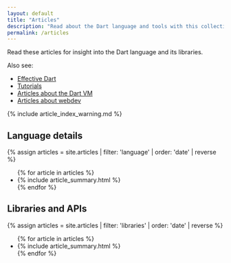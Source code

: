 ```yaml
---
layout: default
title: "Articles"
description: "Read about the Dart language and tools with this collection of articles, style guides, and more."
permalink: /articles
---
```


Read these articles for insight into the Dart language and its libraries.

Also see:

* [Effective Dart](/guides/language/effective-dart)
* [Tutorials](/tutorials)
* [Articles about the Dart VM](/articles/dart-vm)
* [Articles about webdev]({{site.webdev}}/articles)

{% include article_index_warning.md %}

<div class="break-80">
  <h2>Language details</h2>
  {% assign articles = site.articles | filter: 'language' | order: 'date' | reverse %}
  <ul class="nav-list">
    {% for article in articles %}
      <li>{% include article_summary.html %}</li>
    {% endfor %}
  </ul>
</div>

<div class="break-80">
  <h2>Libraries and APIs</h2>
  {% assign articles = site.articles | filter: 'libraries' | order: 'date' | reverse %}
  <ul class="nav-list">
    {% for article in articles %}
      <li>{% include article_summary.html %}</li>
    {% endfor %}
  </ul>
</div>
